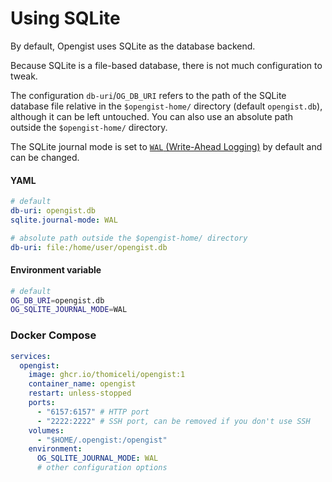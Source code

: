 # Using SQLite

By default, Opengist uses SQLite as the database backend.

Because SQLite is a file-based database, there is not much configuration to tweak.

The configuration `db-uri`/`OG_DB_URI` refers to the path of the SQLite database file relative in the `$opengist-home/` directory (default `opengist.db`),
although it can be left untouched. You can also use an absolute path outside the `$opengist-home/` directory.

The SQLite journal mode is set to [`WAL` (Write-Ahead Logging)](https://www.sqlite.org/pragma.html#pragma_journal_mode) by default and can be changed.

#### YAML
```yaml
# default
db-uri: opengist.db
sqlite.journal-mode: WAL

# absolute path outside the $opengist-home/ directory
db-uri: file:/home/user/opengist.db
```

#### Environment variable
```sh
# default
OG_DB_URI=opengist.db
OG_SQLITE_JOURNAL_MODE=WAL
```

### Docker Compose
```yml
services:
  opengist:
    image: ghcr.io/thomiceli/opengist:1
    container_name: opengist
    restart: unless-stopped
    ports:
      - "6157:6157" # HTTP port
      - "2222:2222" # SSH port, can be removed if you don't use SSH
    volumes:
      - "$HOME/.opengist:/opengist"
    environment:
      OG_SQLITE_JOURNAL_MODE: WAL
      # other configuration options
```